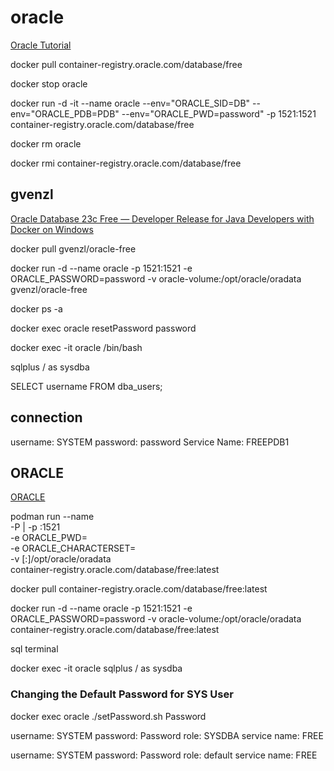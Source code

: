 # oracle

[Oracle Tutorial](https://www.oracletutorial.com/)

docker pull container-registry.oracle.com/database/free

docker stop oracle

docker run -d -it --name oracle --env="ORACLE_SID=DB" --env="ORACLE_PDB=PDB" --env="ORACLE_PWD=password" -p 1521:1521 container-registry.oracle.com/database/free

docker rm oracle

docker rmi container-registry.oracle.com/database/free

## gvenzl
[Oracle Database 23c Free — Developer Release for Java Developers with Docker on Windows](https://medium.com/oracledevs/oracle-database-23c-free-developer-release-for-java-developers-with-docker-on-windows-b164a7a61a91)

docker pull gvenzl/oracle-free

docker run -d --name oracle -p 1521:1521 -e ORACLE_PASSWORD=password -v oracle-volume:/opt/oracle/oradata gvenzl/oracle-free

docker ps -a

docker exec oracle resetPassword password

docker exec -it oracle /bin/bash

sqlplus / as sysdba

SELECT username FROM dba_users;

## connection
username: SYSTEM
password: password
Service Name: FREEPDB1

## ORACLE
[ORACLE](https://container-registry.oracle.com/)

podman run --name <container name> \
-P | -p <host port>:1521 \
-e ORACLE_PWD=<your database passwords> \
-e ORACLE_CHARACTERSET=<your character set> \
-v [<host mount point>:]/opt/oracle/oradata \
container-registry.oracle.com/database/free:latest

docker pull container-registry.oracle.com/database/free:latest

docker run -d --name oracle -p 1521:1521 -e ORACLE_PASSWORD=password -v oracle-volume:/opt/oracle/oradata container-registry.oracle.com/database/free:latest

sql terminal

docker exec -it oracle sqlplus / as sysdba

### Changing the Default Password for SYS User
docker exec oracle ./setPassword.sh Password

username: SYSTEM
password: Password
role: SYSDBA
service name: FREE

username: SYSTEM
password: Password
role: default
service name: FREE